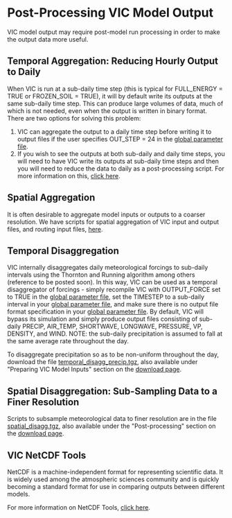 # Post-Processing VIC Model Output

VIC model output may require post-model run processing in order to make the output data more useful.

## Temporal Aggregation: Reducing Hourly Output to Daily

When VIC is run at a sub-daily time step (this is typical for FULL_ENERGY = TRUE or FROZEN_SOIL = TRUE), it will by default write its outputs at the same sub-daily time step. This can produce large volumes of data, much of which is not needed, even when the output is written in binary format. There are two options for solving this problem:

1.  VIC can aggregate the output to a daily time step before writing it to output files if the user specifies OUT_STEP = 24 in the [global parameter file](GlobalParam.md).
2.  If you wish to see the outputs at both sub-daily and daily time steps, you will need to have VIC write its outputs at sub-daily time steps and then you will need to reduce the data to daily as a post-processing script. For more information on this, [click here](TemporalAggregation.md).

## Spatial Aggregation

It is often desirable to aggregate model inputs or outputs to a coarser resolution. We have scripts for spatial aggregation of VIC input and output files, and routing input files, [here](SpatialAggregation.md).

## Temporal Disaggregation

VIC internally disaggregates daily meteorological forcings to sub-daily intervals using the Thornton and Running algorithm among others (reference to be posted soon). In this way, VIC can be used as a temporal disaggregator of forcings - simply recompile VIC with OUTPUT_FORCE set to TRUE in the [global parameter file](GlobalParam.md), set the TIMESTEP to a sub-daily interval in your [global parameter file](GlobalParam.md), and make sure there is no output file format specification in your [global parameter file](GlobalParam.md). By default, VIC will bypass its simulation and simply produce output files consisting of sub-daily PRECIP, AIR_TEMP, SHORTWAVE, LONGWAVE, PRESSURE, VP, DENSITY, and WIND. NOTE: the sub-daily precipitation is assumed to fall at the same average rate throughout the day.

To disaggregate precipitation so as to be non-uniform throughout the day, download the file [temporal_disagg_precip.tgz](ftp://ftp.hydro.washington.edu/pub/HYDRO/models/VIC/Utility_Programs/temporal_disagg_precip.tgz), also available under "Preparing VIC Model Inputs" section on the [download page](../SourceCode/Code.md).

## Spatial Disaggregation: Sub-Sampling Data to a Finer Resolution

Scripts to subsample meteorological data to finer resolution are in the file [spatial_disagg.tgz](ftp://ftp.hydro.washington.edu/pub/HYDRO/models/VIC/Utility_Programs/spatial_disagg.tgz), also available under the "Post-processing" section on the [download page](../SourceCode/Code.md).

## VIC NetCDF Tools

NetCDF is a machine-independent format for representing scientific data. It is widely used among the atmospheric sciences community and is quickly becoming a standard format for use in comparing outputs between different models.

For more information on NetCDF Tools, [click here](VICNetCDF.md).
